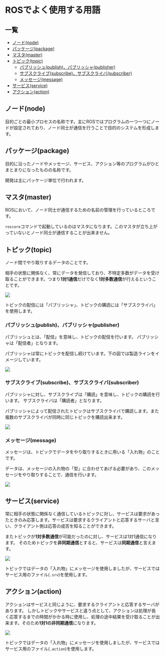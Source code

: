 # ROSでよく使用する用語

## 一覧

* [ノード\(node\)](ros_word.md#node)
* [パッケージ\(package\)](ros_word.md#package)
* [マスタ\(master\)](ros_word.md#master)
* [トピック\(topic\)](ros_word.md#topic)
  * [パブリッシュ\(publish\)、パブリッシャ\(publisher\)](ros_word.md#publish)
  * [サブスクライブ\(subscribe\)、サブスクライバ\(subscriber\)](ros_word.md#subscribe)
  * [メッセージ\(message\)](ros_word.md#message)
* [サービス\(service\)](ros_word.md#service)
* [アクション\(action\)](ros_word.md#action)

## ノード\(node\)  <a id="node"></a>

目的ごとの最小プロセスの名称です。主にROSではプログラムの一つ一つにノードが設定されており、ノード同士が通信を行うことで目的のシステムを形成します。

## パッケージ\(package\)  <a id="package"></a>

目的に沿ったノードやメッセージ、サービス、アクション等のプログラムがひとまとまりになったものの名称です。

開発は主にパッケージ単位で行われます。

## マスタ\(master\)  <a id="master"></a>

ROSにおいて、ノード同士が通信するための名前の管理を行っているところです。

`roscore`コマンドで起動しているのはマスタになります。このマスタが立ち上がっていないとノード同士が通信することが出来ません。

## トピック\(topic\)  <a id="topic"></a>

ノード間でやり取りするデータのことです。

相手の状態に関係なく、常にデータを発信しており、不特定多数がデータを受け取ることができます。つまり**1対1通信**だけでなく**1対多数通信**が行えるということです。

![](../../.gitbook/assets/topic.png)

トピックの配信には「パブリッシャ」、トピックの購読には「サブスクライバ」を使用します。

### パブリッシュ\(publish\)、パブリッシャ\(publisher\)  <a id="publish"></a>

パブリッシュとは、「配信」を意味し、トピックの配信を行います。 パブリッシャは「配信者」となります。

パブリッシャは常にトピックを配信し続けています。下の図では製造ラインをイメージしています。

![](../../.gitbook/assets/publisher.png)

### サブスクライブ\(subscribe\)、サブスクライバ\(subscriber\)  <a id="subscribe"></a>

パブリッシャに対し、サブスクライブは「購読」を意味し、トピックの購読を行います。 サブスクライバは「購読者」となります。

パブリッシャによって配信されたトピックはサブスクライバで購読します。また複数のサブスクライバが同時に同じトピックを購読出来ます。

![](../../.gitbook/assets/subscriber.png)

### メッセージ\(message\)  <a id="message"></a>

メッセージは、トピックでデータをやり取りするときに用いる「入れ物」のことです。

データは、メッセージの入れ物の「型」に合わせてあげる必要があり、このメッセージをやり取りすることで、通信を行います。

![](../../.gitbook/assets/message.png)

## サービス\(service\)  <a id="service"></a>

常に相手の状態に関係なく通信しているトピックに対し、サービスは要求があったときのみ応答します。サービスは要求するクライアントと応答するサーバと言い、クライアント側は応答の成否を知ることができます。

またトピックが**1対多数通信**が可能だったのに対し、サービスは1対1通信になります。 そのためトピックを**非同期通信**とすると、サービスは**同期通信**と言えます。

![](../../.gitbook/assets/service.png)

トピックではデータの「入れ物」にメッセージを使用しましたが、サービスではサービス用のファイル\(`.srv`\)を使用します。

## アクション\(action\)  <a id="action"></a>

アクションはサービスと同じように、要求するクライアントと応答するサーバがあります。
しかしトピックやサービスと違う点として、アクションは処理が長く応答するまでの時間がかかる時に使用し、処理の途中結果を受け取ることが出来ます。そのため**1対1の非同期通信**になります。

![](../../.gitbook/assets/action.png)

トピックではデータの「入れ物」にメッセージを使用しましたが、サービスではサービス用のファイル\(`.action`\)を使用します。